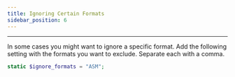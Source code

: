 ```yaml
---
title: Ignoring Certain Formats
sidebar_position: 6
---
```


---

In some cases you might want to ignore a specific format.  Add the following setting with the formats you want to exclude.  Separate each with a comma.

```php
static $ignore_formats = "ASM";
```
